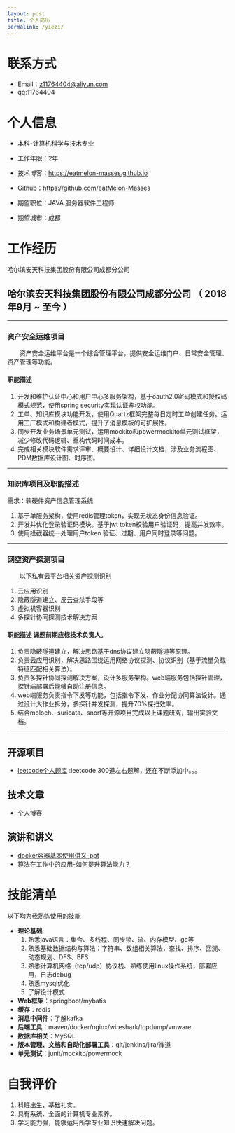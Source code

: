 ```yaml
---
layout: post
title: 个人简历
permalink: /yiezi/
---
```

# 联系方式


- Email：z11764404@aliyun.com
- qq:11764404


# 个人信息

 - 本科-计算机科学与技术专业
 - 工作年限：2年
 - 技术博客：https://eatmelon-masses.github.io
 - Github：https://github.com/eatMelon-Masses 

 - 期望职位：JAVA 服务器软件工程师
 - 期望城市：成都


# 工作经历
哈尔滨安天科技集团股份有限公司成都分公司

## 哈尔滨安天科技集团股份有限公司成都分公司 （ 2018年9月 ~ 至今 ）

***
### 资产安全运维项目 
&emsp;&emsp;资产安全运维平台是一个综合管理平台，提供安全运维门户、日常安全管理、资产管理等功能。

#### 职能描述
1. 开发和维护认证中心和用户中心多服务架构，基于oauth2.0密码模式和授权码模式规范，使用spring security实现认证鉴权功能。
2. 工单、知识库模块功能开发，使用Quartz框架完整每日定时工单创建任务。运用工厂模式和构建者模式，提升了消息模板的可扩展性。
3. 同步开发业务场景单元测试，运用mockito和powermockito单元测试框架，减少修改代码逻辑、重构代码时间成本。
4. 完成相关模块软件需求评审、概要设计、详细设计文档，涉及业务流程图、PDM数据库设计图、时序图。

***
### 知识库项目及职能描述
需求：软硬件资产信息管理系统
1. 基于单服务架构，使用redis管理token，实现无状态身份信息验证。
2. 开发并优化登录验证码模块。基于jwt token校验用户验证码，提高并发效率。
3. 使用拦截器统一处理用户token 验证、过期、用户同时登录等问题。

***
### 网空资产探测项目
&emsp;&emsp;以下私有云平台相关资产探测识别

1. 云应用识别
2. 隐蔽隧道建立、反云查杀手段等
3. 虚拟机容器识别
4. 多探针协同探测技术解决方案

#### 职能描述 课题前期应标技术负责人。
1. 负责隐蔽隧道建立，解决思路基于dns协议建立隐蔽隧道等原理。
2. 负责云应用识别，解决思路围绕运用网络协议探测、协议识别（基于流量负载特征匹配相关算法）。
3. 负责多探针协同探测解决方案，设计多服务架构。web端服务包括探针管理，探针端部署后能够自动注册信息。
4. web端服务负责指令下发等功能，包括指令下发、作业分配协同算法设计。通过设计大作业拆分，多探针并发探测，提升70%探扫效率。
5. 结合moloch、suricata、snort等开源项目完成以上课题研究，输出实验文档。

***
## 开源项目

  - [leetcode个人题库](https://github.com/eatMelon-Masses/learning-leetcode) :leetcode 300道左右题解，还在不断添加中。。。

## 技术文章

- [个人博客](blog.yiezi.ml)

## 演讲和讲义

 - [docker容器基本使用讲义-ppt](https://www.icloud.com/iclouddrive/0dCkL_djhk1ZtHr-5xnXkF6kg#docker%E6%8A%80%E6%9C%AF%E5%88%86%E4%BA%AB)
 - [算法在工作中的应用-如何提升算法能力？](https://www.icloud.com/keynote/0WG7Zz0MeWvTdr-R4VJ8Eq-eA)   
    
# 技能清单

以下均为我熟练使用的技能
- **理论基础**: 
    1. 熟悉java语言：集合、多线程、同步锁、流、内存模型、gc等
    2. 熟悉基础数据结构与算法：字符串、数组相关算法，查找、排序、回溯、动态规划、DFS、BFS
    3. 熟悉计算机网络（tcp/udp）协议栈、熟练使用linux操作系统，部署应用，日志debug
    4. 熟悉mysql优化
    5. 了解设计模式
- **Web框架**：springboot/mybatis
- **缓存**：redis
- **消息中间件**：了解kafka
- **后端工具**：maven/docker/nginx/wireshark/tcpdump/vmware
- **数据库相关**：MySQL
- **版本管理、文档和自动化部署工具**：git/jenkins/jira/禅道
- **单元测试**：junit/mockito/powermock

# 自我评价

1. 科班出生，基础扎实。
2. 具有系统、全面的计算机专业素养。
3. 学习能力强，能够运用所学专业知识快速解决问题。